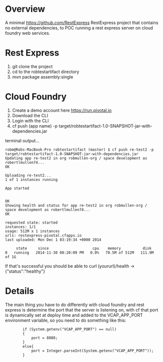 Overview
============================
A minimal https://github.com/RestExpress RestExpress project that contains no external dependencies, to POC running a rest express server on cloud foundry web services.

Rest Express
==================
1. git clone the project
2. cd to the robtestartifact directory
3. mvn package assembly:single


Cloud Foundry
==================
1. Create a demo account here https://run.pivotal.io
2. Download the CLI 
3. Login with the CLI 
4. cf push (app name) -p target/robtestartifact-1.0-SNAPSHOT-jar-with-dependencies.jar


terminal output...

```
robm@Robs-MacBook-Pro robtestartifact (master) $ cf push re-test2 -p target/robtestartifact-1.0-SNAPSHOT-jar-with-dependencies.jar 
Updating app re-test2 in org robmullen-org / space development as robertlmullen74...
OK

Uploading re-test2...
1 of 1 instances running

App started


OK
Showing health and status for app re-test2 in org robmullen-org / space development as robertlmullen74...
OK

requested state: started
instances: 1/1
usage: 512M x 1 instances
urls: restexpress-pivotal.cfapps.io
last uploaded: Mon Dec 1 03:19:34 +0000 2014

     state     since                    cpu    memory          disk   
0   running   2014-11-30 08:20:09 PM   0.0%   70.5M of 512M   111.9M of 1G  
```

If that's successful you should be able to curl (yoururl)/health -> {"status":"healthy"}

Details
====================
The main thing you have to do differently with cloud foundry and rest express is determine the port that the server is listening on, with cf that port is dynamically set at deploy time and added to the VCAP_APP_PORT environment variable, so you need to do something like this:

```
		if (System.getenv("VCAP_APP_PORT") == null)
		{
			port = 8080;
		}
		else{
			port = Integer.parseInt(System.getenv("VCAP_APP_PORT"));
		}
```
